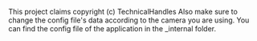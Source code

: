 This project claims copyright (c) TechnicalHandles
Also make sure to change the config file's data according to the camera you are using. You can find the config file of the application in the _internal folder.
